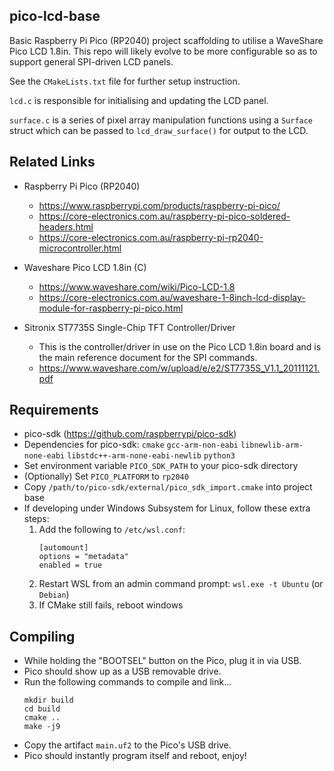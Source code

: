 
##  pico-lcd-base

Basic Raspberry Pi Pico (RP2040) project scaffolding to utilise a WaveShare Pico LCD 1.8in.
This repo will likely evolve to be more configurable so as to support general SPI-driven LCD panels.

See the `CMakeLists.txt` file for further setup instruction.


`lcd.c` is responsible for initialising and updating the LCD panel.

`surface.c` is a series of pixel array manipulation functions using a `Surface` struct which
can be passed to `lcd_draw_surface()` for output to the LCD.





##  Related Links

*   Raspberry Pi Pico (RP2040)
    *   https://www.raspberrypi.com/products/raspberry-pi-pico/
    *   https://core-electronics.com.au/raspberry-pi-pico-soldered-headers.html
    *   https://core-electronics.com.au/raspberry-pi-rp2040-microcontroller.html

*   Waveshare Pico LCD 1.8in (C)
    *   https://www.waveshare.com/wiki/Pico-LCD-1.8
    *   https://core-electronics.com.au/waveshare-1-8inch-lcd-display-module-for-raspberry-pi-pico.html

*   Sitronix ST7735S Single-Chip TFT Controller/Driver
    *   This is the controller/driver in use on the Pico LCD 1.8in board and is the main reference document for the SPI commands.
    *   https://www.waveshare.com/w/upload/e/e2/ST7735S_V1.1_20111121.pdf





##  Requirements

*   pico-sdk (https://github.com/raspberrypi/pico-sdk)
*   Dependencies for pico-sdk: `cmake` `gcc-arm-non-eabi` `libnewlib-arm-none-eabi` `libstdc++-arm-none-eabi-newlib` `python3`
*   Set environment variable `PICO_SDK_PATH` to your pico-sdk directory
*   (Optionally) Set `PICO_PLATFORM` to `rp2040`
*   Copy `/path/to/pico-sdk/external/pico_sdk_import.cmake` into project base
*   If developing under Windows Subsystem for Linux, follow these extra steps:
    1.  Add the following to `/etc/wsl.conf`:
        ```
        [automount]
        options = "metadata"
        enabled = true
        ```
    2.  Restart WSL from an admin command prompt: `wsl.exe -t Ubuntu` (or `Debian`)
    3.  If CMake still fails, reboot windows





##  Compiling

*   While holding the "BOOTSEL" button on the Pico, plug it in via USB.
*   Pico should show up as a USB removable drive.
*   Run the following commands to compile and link...
    ```
    mkdir build
    cd build
    cmake ..
    make -j9
    ```
*   Copy the artifact `main.uf2` to the Pico's USB drive.
*   Pico should instantly program itself and reboot, enjoy!
